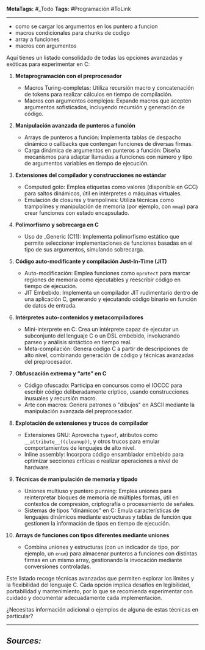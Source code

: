 **MetaTags:** #_Todo
**Tags:** #Programación  #ToLink
- - -
- como se cargar los argumentos en los puntero  a funcion
- macros condicionales para chunks de codigo
- array a funciones
- macros con argumentos

Aquí tienes un listado consolidado de todas las opciones avanzadas y exóticas para experimentar en C:

1. **Metaprogramación con el preprocesador**  
   - Macros Turing-completas: Utiliza recursión macro y concatenación de tokens para realizar cálculos en tiempo de compilación.  
   - Macros con argumentos complejos: Expande macros que acepten argumentos sofisticados, incluyendo recursión y generación de código.

2. **Manipulación avanzada de punteros a función**  
   - Arrays de punteros a función: Implementa tablas de despacho dinámico o callbacks que contengan funciones de diversas firmas.  
   - Carga dinámica de argumentos en punteros a función: Diseña mecanismos para adaptar llamadas a funciones con número y tipo de argumentos variables en tiempo de ejecución.

3. **Extensiones del compilador y construcciones no estándar**  
   - Computed goto: Emplea etiquetas como valores (disponible en GCC) para saltos dinámicos, útil en intérpretes o máquinas virtuales.  
   - Emulación de closures y trampolines: Utiliza técnicas como trampolines y manipulación de memoria (por ejemplo, con `mmap`) para crear funciones con estado encapsulado.

4. **Polimorfismo y sobrecarga en C**  
   - Uso de _Generic (C11): Implementa polimorfismo estático que permite seleccionar implementaciones de funciones basadas en el tipo de sus argumentos, simulando sobrecarga.

5. **Código auto-modificante y compilación Just-In-Time (JIT)**  
   - Auto-modificación: Emplea funciones como `mprotect` para marcar regiones de memoria como ejecutables y reescribir código en tiempo de ejecución.  
   - JIT Embebido: Implementa un compilador JIT rudimentario dentro de una aplicación C, generando y ejecutando código binario en función de datos de entrada.

6. **Intérpretes auto-contenidos y metacompiladores**  
   - Mini-interprete en C: Crea un intérprete capaz de ejecutar un subconjunto del lenguaje C o un DSL embebido, involucrando parseo y análisis sintáctico en tiempo real.  
   - Meta-compilación: Genera código C a partir de descripciones de alto nivel, combinando generación de código y técnicas avanzadas del preprocesador.

7. **Obfuscación extrema y “arte” en C**  
   - Código ofuscado: Participa en concursos como el IOCCC para escribir código deliberadamente críptico, usando construcciones inusuales y recursión macro.  
   - Arte con macros: Genera patrones o "dibujos" en ASCII mediante la manipulación avanzada del preprocesador.

8. **Explotación de extensiones y trucos de compilador**  
   - Extensiones GNU: Aprovecha `typeof`, atributos como `__attribute__((cleanup))`, y otros trucos para emular comportamientos de lenguajes de alto nivel.  
   - Inline assembly: Incorpora código ensamblador embebido para optimizar secciones críticas o realizar operaciones a nivel de hardware.

9. **Técnicas de manipulación de memoria y tipado**  
   - Uniones multiuso y puntero punning: Emplea uniones para reinterpretar bloques de memoria de múltiples formas, útil en contextos de compresión, criptografía o procesamiento de señales.  
   - Sistemas de tipos "dinámicos" en C: Emula características de lenguajes dinámicos mediante estructuras y tablas de función que gestionen la información de tipos en tiempo de ejecución.

10. **Arrays de funciones con tipos diferentes mediante uniones**  
    - Combina uniones y estructuras (con un indicador de tipo, por ejemplo, un `enum`) para almacenar punteros a funciones con distintas firmas en un mismo array, gestionando la invocación mediante conversiones controladas.

Este listado recoge técnicas avanzadas que permiten explorar los límites y la flexibilidad del lenguaje C. Cada opción implica desafíos en legibilidad, portabilidad y mantenimiento, por lo que se recomienda experimentar con cuidado y documentar adecuadamente cada implementación.  

¿Necesitas información adicional o ejemplos de alguna de estas técnicas en particular?

- - - 
## ***Sources:***